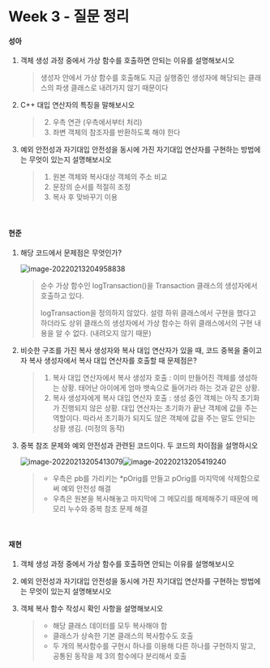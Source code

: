 # Week 3 - 질문 정리

#### 성아

1. 객체 생성 과정 중에서 가상 함수를 호출하면 안되는 이유를 설명해보시오

   > 생성자 안에서 가상 함수를 호출해도 지금 실행중인 생성자에 해당되는 클래스의 파생 클래스로 내려가지 않기 때문이다

2. C++ 대입 연산자의 특징을 말해보시오

   > 2. 우측 연관 (우측에서부터 처리)
   > 2. 좌변 객체의 참조자를 반환하도록 해야 한다
   
3. 예외 안전성과 자기대입 안전성을 동시에 가진 자기대입 연산자를 구현하는 방법에는 무엇이 있는지 설명해보시오

   > 1. 원본 객체와 복사대상 객체의 주소 비교
   > 2. 문장의 순서를 적절히 조정
   > 3. 복사 후 맞바꾸기 이용

<br>

#### 현준

1. 해당 코드에서 문제점은 무엇인가?

   ![image-20220213204958838](C:\Users\pc\AppData\Roaming\Typora\typora-user-images\image-20220213204958838.png)
   
   >순수 가상 함수인 logTransaction()을 Transaction 클래스의 생성자에서 호출하고 있다.
   >
   >logTransaction을 정의하지 않았다. 설령 하위 클래스에서 구현을 했다고 하더라도 상위 클래스의 생성자에서 가상 함수는 하위 클래스에서의 구현 내용을 알 수 없다. (내려오지 않기 때문)
   
2. 비슷한 구조를 가진 복사 생성자와 복사 대입 연산자가 있을 때, 코드 중복을 줄이고자 복사 생성자에서 복사 대입 연산자를 호출할 때 문제점은?

   > 1. 복사 대입 연산자에서 복사 생성자 호출 : 이미 만들어진 객체를 생성하는 상황. 태어난 아이에게 엄마 뱃속으로 들어가라 하는 것과 같은 상황.
   > 2. 복사 생성자에게 복사 대입 연산자 호출 : 생성 중인 객체는 아직 초기화가 진행되지 않은 상황. 대입 연산자는 초기화가 끝난 객체에 값을 주는 역할이다. 따라서 초기화가 되지도 않은 객체에 값을 주는 말도 안되는 상황 생김. (미정의 동작)

3. 중복 참조 문제와 예외 안전성과 관련된 코드이다. 두 코드의 차이점을 설명하시오

   ![image-20220213205413079](C:\Users\pc\AppData\Roaming\Typora\typora-user-images\image-20220213205413079.png)![image-20220213205419240](C:\Users\pc\AppData\Roaming\Typora\typora-user-images\image-20220213205419240.png)

   > - 우측은 pb를 가리키는 *pOrig를 만들고 pOrig를 마지막에 삭제함으로써 예외 안전성 해결
   >- 우측은 원본을 복사해놓고 마지막에 그 메모리를 해제해주기 때문에 메모리 누수와 중복 참조 문제 해결

<br>

#### 재현

1. 객체 생성 과정 중에서 가상 함수를 호출하면 안되는 이유를 설명해보시오

2. 예외 안전성과 자기대입 안전성을 동시에 가진 자기대입 연산자를 구현하는 방법에는 무엇이 있는지 설명해보시오

3. 객체 복사 함수 작성시 확인 사항을 설명해보시오

   > - 해당 클래스 데이터를 모두 복사해야 함
   > - 클래스가 상속한 기본 클래스의 복사함수도 호출
   > - 두 개의 복사함수를 구현시 하나를 이용해 다른 하나를 구현하지 말고, 공통된 동작을 제 3의 함수에다 분리해서 호출